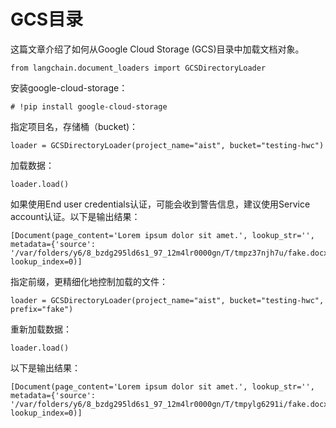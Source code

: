 GCS目录
=================================================

这篇文章介绍了如何从Google Cloud Storage (GCS)目录中加载文档对象。

```
from langchain.document_loaders import GCSDirectoryLoader
```

安装google-cloud-storage：

```
# !pip install google-cloud-storage
```

指定项目名，存储桶（bucket)：

```
loader = GCSDirectoryLoader(project_name="aist", bucket="testing-hwc")
```

加载数据：

```
loader.load()
```

如果使用End user credentials认证，可能会收到警告信息，建议使用Service account认证。以下是输出结果：

```
[Document(page_content='Lorem ipsum dolor sit amet.', lookup_str='', metadata={'source': '/var/folders/y6/8_bzdg295ld6s1_97_12m4lr0000gn/T/tmpz37njh7u/fake.docx'}, lookup_index=0)]
```

指定前缀，更精细化地控制加载的文件：

```
loader = GCSDirectoryLoader(project_name="aist", bucket="testing-hwc", prefix="fake")
```

重新加载数据：

```
loader.load()
```

以下是输出结果：

```
[Document(page_content='Lorem ipsum dolor sit amet.', lookup_str='', metadata={'source': '/var/folders/y6/8_bzdg295ld6s1_97_12m4lr0000gn/T/tmpylg6291i/fake.docx'}, lookup_index=0)]
```